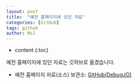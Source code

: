 ```yaml
---
layout: post
title:  "예전 홈페이지에 있던 자료"
categories: [GitHub]
tags: github
author: MsJ
---
```


* content
{:toc}

예전 홈페이지에 있던 자료는 깃허브로 옮겼습니다.
* 예전 홈페이지 자료(소스) 보관소: [GitHub(DebugJO)](https://github.com/DebugJO/HelloWorldSample/tree/master/DevSource/MSJO)
